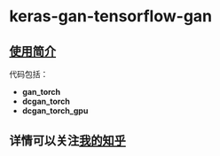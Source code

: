 # keras-gan-tensorflow-gan
## [使用简介](https://zhuanlan.zhihu.com/p/55335010)

代码包括：
  - **gan_torch**
  - **dcgan_torch**
  - **dcgan_torch_gpu**
  
## 详情可以关注[我的知乎](https://www.zhihu.com/people/seven-23-96-75/posts)
